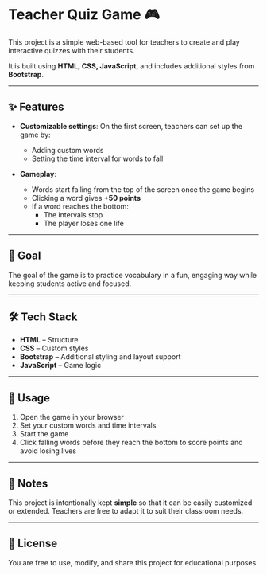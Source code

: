 # Teacher Quiz Game 🎮

This project is a simple web-based tool for teachers to create and play interactive quizzes with their students.  

It is built using **HTML, CSS, JavaScript**, and includes additional styles from **Bootstrap**.  

---

## ✨ Features

- **Customizable settings**: On the first screen, teachers can set up the game by:
  - Adding custom words  
  - Setting the time interval for words to fall  

- **Gameplay**:
  - Words start falling from the top of the screen once the game begins  
  - Clicking a word gives **+50 points**  
  - If a word reaches the bottom:
    - The intervals stop  
    - The player loses one life  

---

## 🎯 Goal
The goal of the game is to practice vocabulary in a fun, engaging way while keeping students active and focused.  

---

## 🛠️ Tech Stack
- **HTML** – Structure  
- **CSS** – Custom styles  
- **Bootstrap** – Additional styling and layout support  
- **JavaScript** – Game logic  

---

## 🚀 Usage
1. Open the game in your browser  
2. Set your custom words and time intervals  
3. Start the game  
4. Click falling words before they reach the bottom to score points and avoid losing lives  

---

## 📌 Notes
This project is intentionally kept **simple** so that it can be easily customized or extended. Teachers are free to adapt it to suit their classroom needs.  

---

## 📄 License
You are free to use, modify, and share this project for educational purposes.  
